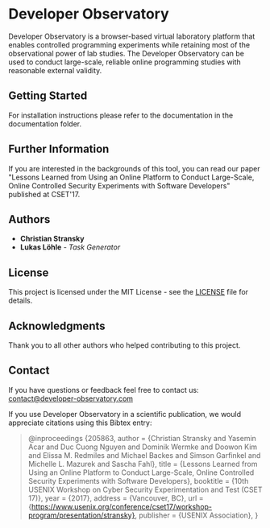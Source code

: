 # Developer Observatory

Developer Observatory is a browser-based virtual laboratory platform that enables controlled programming experiments while retaining most of the observational power of lab studies. The Developer Observatory can be used to conduct large-scale, reliable online programming studies with reasonable external validity.

## Getting Started
For installation instructions please refer to the documentation in the documentation folder.

## Further Information
If you are interested in the backgrounds of this tool, you can read our paper "Lessons Learned from Using an Online Platform to Conduct Large-Scale, Online Controlled Security Experiments with Software Developers" published at CSET'17.

## Authors
* **Christian Stransky**
* **Lukas Löhle** - *Task Generator*

## License
This project is licensed under the MIT License - see the [LICENSE](LICENSE) file for details.

## Acknowledgments
Thank you to all other authors who helped contributing to this project.

## Contact
If you have questions or feedback feel free to contact us: contact@developer-observatory.com

If you use Developer Observatory in a scientific publication, we would appreciate citations using this Bibtex entry:

>@inproceedings {205863,
>  author = {Christian Stransky and Yasemin Acar and Duc Cuong Nguyen and Dominik Wermke and Doowon Kim and Elissa M. Redmiles and Michael Backes and Simson Garfinkel and Michelle L. Mazurek and Sascha Fahl},
>  title = {Lessons Learned from Using an Online Platform to Conduct Large-Scale, Online Controlled Security Experiments with Software Developers},
>  booktitle = {10th USENIX Workshop on Cyber Security Experimentation and Test (CSET 17)},
>  year = {2017},
>  address = {Vancouver, BC},
>  url = {https://www.usenix.org/conference/cset17/workshop-program/presentation/stransky},
>  publisher = {USENIX Association},
>}
